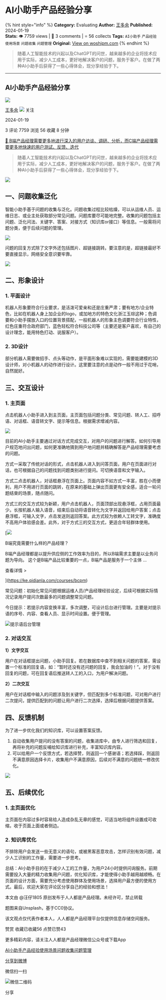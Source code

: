 # AI小助手产品经验分享
{% hint style="info" %}
**Category:** Evaluating
**Author:** [王多余](https://www.woshipm.com/u/1541576)
**Published:** 2024-01-19  
**Stats:** 👁️ 7759 views | 💬 3 comments | ⭐ 56 collects
**Tags:** `AI小助手` `产品经验` `使用场景` `问题收集` `问题管理`
**Original:** [View on woshipm.com](https://www.woshipm.com/evaluating/5979606.html)
{% endhint %}
> 随着人工智能技术的兴起以及ChatGPT的问世，越来越多的企业将技术应用于实际，减少人工成本，更好地解决客户的问题，服务于客户。在做了两种AI小助手后获得了一些心得体会，现分享经验于下。

---

## AI小助手产品经验分享

[![](https://static.woshipm.com/view/woshipm_api_def_20240116111754_8245.png?imageView2/1/w/72/h/72/q/100)](https://www.woshipm.com/u/1541576)

[王多余](https://www.woshipm.com/u/1541576) ![](https://static.woshipm.com/tag/1101_1@2x.png) 关注

2024-01-19

3 评论 7759 浏览 56 收藏 8 分钟

[🔗 B端产品经理需要更多地进行深入的用户访谈、调研、分析，而C端产品经理需要更多地快速的用户测试、反馈、迭代](https://ke.qidianla.com/courses/bcpm)

> 随着人工智能技术的兴起以及ChatGPT的问世，越来越多的企业将技术应用于实际，减少人工成本，更好地解决客户的问题，服务于客户。在做了两种AI小助手后获得了一些心得体会，现分享经验于下。

![](https://image.woshipm.com/2023/05/06/d0dd31ee-ec00-11ed-adbb-00163e0b5ff3.jpg)

## 一、问题收集泛化

智能小助手基于问题的收集与泛化。问题收集过程比较枯燥，可以从运维人员、运维日志、或业主处获取部分常见问题。问题库要尽可能地完整。收集的问题包括主问题、泛化问法、关键字、答案、对接方式（知识库or接口）等信息。一般需将问题分类，便于后续问题的管理。

![](https://image.woshipm.com/2024/01/18/281f2dbc-b5d8-11ee-b33a-00163e0b5ff3.jpg)

问题的回复方式除了文字外还包括图片、超链接跳转。要注意的是，超链接最好不要直接显示，网络安全意识要牢靠。

![](https://image.woshipm.com/2024/01/19/f67333a8-b66d-11ee-94fa-00163e0b5ff3.jpg)

## 二、形象设计

### 1\. 平面设计

机器人形象要符合行业要求，是活泼可爱亲和还是庄重严肃；要有地方/企业特色，比如在机器人身上加企业的logo，或加地方的特色文化浙江玉琮这种；色调要和小助手摆放入口的位置背景搭配，一般机器人的形象主色调要符合行业特性，红色庄重符合政府部门，蓝色轻松符合科技公司等（主要还是客户喜欢，有自己的设计理念，能用特色打动、说服客户）。

### 2\. 3D设计

部分机器人需要做招手、点头等动作，是平面形象难以实现的，需要能建模的3D设计师，对小机器人的动作进行设计。这里要注意的点是动作一般不用过于花哨，自然就好。

## 三、交互设计

### 1\. 主页面

点击机器人小助手进入到主页面，主页面包括问题分类、常见问题、转人工、招呼语、对话框、语音转文字、提示等信息。根据需求增减内容。

![](https://image.woshipm.com/2024/01/18/fef1cb4e-b5d6-11ee-b33a-00163e0b5ff3.png)

目前的AI小助手主要通过对话方式完成交互，对用户的问题进行解答。如何引导用户规范地问出问题，如何更准确地猜到用户地问题并精确解答是产品经理需要考虑的问题。

方式一采取了传统对话的形式，点击机器人进入到问答页面，用户在页面进行对话，也可根据自己的问题找到问题类别进行提问。可切换语音和文字输入。

方式二点击机器人，对话框悬浮在页面上。页面内容不如方式一丰富，胜在小而便利，用户不用进行页面的跳转，在原来的基础上弹出页面更有安全感，适合一轮问题结束的场景，随点随问。

方式三的交互方式较为新颖，用户点击机器人，页面顶部出现悬浮框，占用页面最少。长按机器人输入语音，结束后自动将语音转化为文字并返回给用户答案；点击悬浮框，可输入文字，点击发送则返回答案。此方式较为依赖人工转文字，准确度不高用户体验感会差。此外，对于方式三的交互方式，更适合年轻群体使用。

[![](https://image.woshipm.com/2023/08/02/f7cafd68-30e3-11ee-9da3-00163e0b5ff3.png)

B端究竟需要什么样的产品经理？

B端产品经理都是以提升供应侧的工作效率为目的，所以B端需求主要是以业务问题为导向。 这个是B端产品比较重要的一点，B端产品是服务于一个主体 ...

查看详情 >

](https://ke.qidianla.com/courses/bcpm)

常见问题：初始化常见问题根据运维人员/产品经理经验设定，后续可根据实际情况记录用户提问次数最多的问题调整常见问题。

今日提示：若提示内容变换丰富，多次调整，可设计后台进行管理。主要是对提示语的序号、内容、查看人员、显示时间设置。便于管理。

![提示语后台管理](https://pic3.zhimg.com/80/v2-a711a9ebcb1b4be82a4922a941917e6a_720w.webp)

### 2\. 对话交互

**1）文字交互**

用户在对话框提出问题，小助手回复。若在数据库中查不到相关问题的答案，需设置一个标准的回复语，如：“暂时还没有还问题的回复，我会加油的！”。对于没有回复的问题，可在回复语后推送转人工的入口，为用户解决问题。

**2）二次交互**

用户在对话框中输入的问题涉及到关键字，但匹配到多个标准问题，可对用户进行二次提问，提供匹配到的问题让用户进行二次选择，选择后根据问题提供答案。

## 四、反馈机制

为了进一步优化我们的知识库，可以设置答案反馈。

1.  自动收集用户提问的没有答案的问题，收集进库中，由专人进行筛选和回复，再将补充的问题反哺给知识库进行补充，丰富知识库内容。
2.  可以给用户一个反馈方式，若选择赞，则返回一个感谢语；若选择踩，则返回不满意原因选择卡片，收集用户不满意原因，后续对不满意的问题统一修改优化。 

![](https://image.woshipm.com/2024/01/18/4c3fc568-b5d7-11ee-94fa-00163e0b5ff3.png)

## 五、后续优化

### 1\. 主页面优化

主页面在内容过多时容易给人造成杂乱无章的感觉，可适当地将组件设置成可收缩，收于页面上面或者侧边。

### 2\. 知识库优化

不排除用户会发送一些无意义的语句，或被黑客恶意攻击，怎样识别有效问题，减少人工识别的工作量，需要进一步思考。

总结：AI小助手目的在于减少人工的工作量，为用户24小时提供问询服务。前期需要投入大量的精力收集用户问题，优化知识库，才能使得小助手越用越顺畅。在页面的设计方面，需要充分考虑使用群体及使用场景，选择用户最方便的使用方式。最后，欢迎大家在评论区分享自己的经验和想法！

本文由 @汪仔1805 原创发布于人人都是产品经理。未经许可，禁止转载

题图来自Unsplash，基于CC0协议。

该文观点仅代表作者本人，人人都是产品经理平台仅提供信息存储空间服务。

赞赏 收藏已收藏56 点赞已赞43

更多精彩内容，请关注人人都是产品经理微信公众号或下载App

[AI小助手](https://www.woshipm.com/tag/ai%e5%b0%8f%e5%8a%a9%e6%89%8b)[产品经验](https://www.woshipm.com/tag/%e4%ba%a7%e5%93%81%e7%bb%8f%e9%aa%8c)[使用场景](https://www.woshipm.com/tag/%e4%bd%bf%e7%94%a8%e5%9c%ba%e6%99%af)[问题收集](https://www.woshipm.com/tag/%e9%97%ae%e9%a2%98%e6%94%b6%e9%9b%86)[问题管理](https://www.woshipm.com/tag/%e9%97%ae%e9%a2%98%e7%ae%a1%e7%90%86)

[分享到微博](https://service.weibo.com/share/share.php?appkey=2775287854&title=AI小助手产品经验分享&url=https://www.woshipm.com/evaluating/5979606.html&pic=https://image.woshipm.com/2023/05/06/d0dd31ee-ec00-11ed-adbb-00163e0b5ff3.jpg)

微信扫一扫

![微信二维码](https://api.pwmqr.com/qrcode/create/?url=https://www.woshipm.com/evaluating/5979606.html)

分享